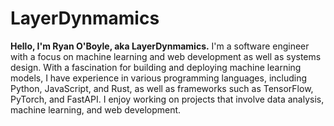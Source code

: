 # LayerDynmamics

**Hello, I'm Ryan O'Boyle, aka LayerDynmamics.** I'm a software engineer with a focus on machine learning and web development as well as systems design. With a fascination for building and deploying machine learning models, I have experience in various programming languages, including Python, JavaScript, and Rust, as well as frameworks such as TensorFlow, PyTorch, and FastAPI. I enjoy working on projects that involve data analysis, machine learning, and web development.